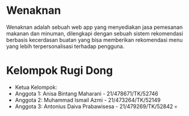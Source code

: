 # Wenaknan
Wenaknan adalah sebuah web app yang menyediakan jasa  pemesanan makanan dan minuman, dilengkapi dengan sebuah sistem rekomendasi  berbasis kecerdasan buatan yang bisa memberikan rekomendasi menu yang lebih  terpersonalisasi terhadap pengguna.


# Kelompok Rugi Dong
- Ketua Kelompok: 
- Anggota 1: Anisa Bintang Maharani - 21/478671/TK/52746
- Anggota 2: Muhammad Ismail Azmi - 21/473264/TK/52149
- Anggota 3: Antonius Daiva Prabawisesa - 21/479269/TK/52842 💀
